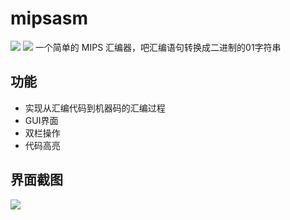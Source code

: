 # mipsasm
![](https://img.shields.io/badge/qt-5.10.1-brightgreen.svg) ![](https://img.shields.io/badge/macOS-10.13.4-blue.svg)
一个简单的 MIPS 汇编器，吧汇编语句转换成二进制的01字符串

## 功能

- 实现从汇编代码到机器码的汇编过程
- GUI界面
- 双栏操作
- 代码高亮

## 界面截图

![](https://i.loli.net/2018/04/27/5ae32b64d8cfc.png)